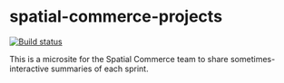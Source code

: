 # spatial-commerce-projects

[![Build status](https://badge.buildkite.com/0ced7d50452e21c7ef4ffa47d43c1f60e08f7c6693a3a6f6cb.svg)](https://buildkite.com/shopify/spatial-commerce-projects)

This is a microsite for the Spatial Commerce team to share sometimes-interactive summaries of each sprint.
